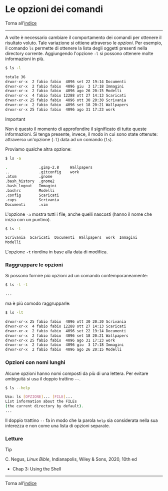 # Le opzioni dei comandi

Torna all'[indice](../toc.md)

---

A volte è necessario cambiare il comportamento dei comandi per ottenere il risultato voluto. Tale variazione si ottiene attraverso le _opzioni_. Per esempio, il comando `ls` permette di ottenere la lista degli oggetti presenti nella directory corrente. Aggiungendo l'opzione `-l` si possono ottenere molte informazioni in più.

```bash
$ ls -l

totale 36
drwxr-xr-x  2 fabio fabio  4096 set 22 19:14 Documenti
drwxr-xr-x  2 fabio fabio  4096 giu  3 17:18 Immagini
drwxr-xr-x  2 fabio fabio  4096 ago 26 20:15 Modelli
drwxr-xr-x  4 fabio fabio 12288 ott 27 14:13 Scaricati
drwxr-xr-x 25 fabio fabio  4096 ott 30 20:30 Scrivania
drwxr-xr-x  2 fabio fabio  4096 set 18 20:21 Wallpapers
drwxr-xr-x 25 fabio fabio  4096 ago 31 17:23 work
```

> [!IMPORTANT]
> Non è questo il momento di approfondire il significato di tutte queste informazioni. Si tenga presente, invece, il modo in cui sono state ottenute: attraverso un'opzione (`-l`) data ad un comando (`ls`).

Proviamo qualche altra opzione:

```bash
$ ls -a

.              .gimp-2.8     Wallpapers
..             .gitconfig    work
.atom          .gnome
.bash_history  .gnome2
.bash_logout   Immagini
.bashrc        Modelli
.config        Scaricati
.cups          Scrivania
Documenti      .vim
```

L'opzione `-a` mostra tutti i file, anche quelli nascosti (hanno il nome che inizia con un puntino).

```bash
$ ls -t

Scrivania  Scaricati  Documenti  Wallpapers  work  Immagini
Modelli
```

L'opzione `-t` riordina in base alla data di modifica.

### Raggruppare le opzioni

Si possono fornire più opzioni ad un comando contemporaneamente:

```bash
$ ls -l -t

...
```

ma è più comodo raggrupparle:

```bash
$ ls -lt

drwxr-xr-x 25 fabio fabio  4096 ott 30 20:30 Scrivania
drwxr-xr-x  4 fabio fabio 12288 ott 27 14:13 Scaricati
drwxr-xr-x  2 fabio fabio  4096 set 22 19:14 Documenti
drwxr-xr-x  2 fabio fabio  4096 set 18 20:21 Wallpapers
drwxr-xr-x 25 fabio fabio  4096 ago 31 17:23 work
drwxr-xr-x  2 fabio fabio  4096 giu  3 17:18 Immagini
drwxr-xr-x  2 fabio fabio  4096 ago 26 20:15 Modelli
```

### Opzioni con nomi lunghi

Alcune opzioni hanno nomi composti da più di una lettera. Per evitare ambiguità si usa il doppio trattino `--`.

```bash
$ ls --help

Uso: ls [OPZIONE]... [FILE]...
List information about the FILEs
(the current directory by default).
...
```

Il doppio trattino `--` fa in modo che la parola `help` sia considerata nella sua interezza e non come una lista di opzioni separate.

### Letture

> [!TIP]
> C. Negus, _Linux Bible_, Indianapolis, Wiley &amp; Sons, 2020, 10th ed
>
> - Chap 3: Using the Shell

---

Torna all'[indice](../toc.md)
